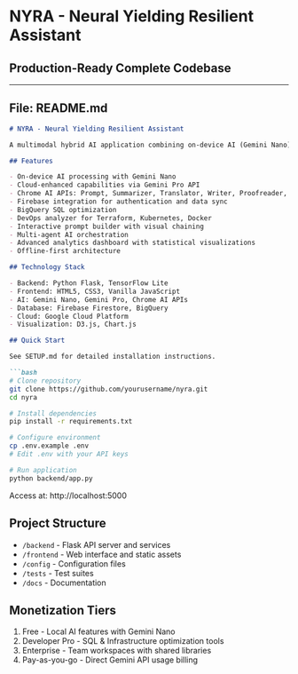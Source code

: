 # NYRA - Neural Yielding Resilient Assistant
## Production-Ready Complete Codebase

---

## File: README.md

```markdown
# NYRA - Neural Yielding Resilient Assistant

A multimodal hybrid AI application combining on-device AI (Gemini Nano) with cloud capabilities (Gemini Pro) for privacy-focused, network-resilient intelligent assistance.

## Features

- On-device AI processing with Gemini Nano
- Cloud-enhanced capabilities via Gemini Pro API
- Chrome AI APIs: Prompt, Summarizer, Translator, Writer, Proofreader, Rewriter
- Firebase integration for authentication and data sync
- BigQuery SQL optimization
- DevOps analyzer for Terraform, Kubernetes, Docker
- Interactive prompt builder with visual chaining
- Multi-agent AI orchestration
- Advanced analytics dashboard with statistical visualizations
- Offline-first architecture

## Technology Stack

- Backend: Python Flask, TensorFlow Lite
- Frontend: HTML5, CSS3, Vanilla JavaScript
- AI: Gemini Nano, Gemini Pro, Chrome AI APIs
- Database: Firebase Firestore, BigQuery
- Cloud: Google Cloud Platform
- Visualization: D3.js, Chart.js

## Quick Start

See SETUP.md for detailed installation instructions.

```bash
# Clone repository
git clone https://github.com/yourusername/nyra.git
cd nyra

# Install dependencies
pip install -r requirements.txt

# Configure environment
cp .env.example .env
# Edit .env with your API keys

# Run application
python backend/app.py
```

Access at: http://localhost:5000

## Project Structure

- `/backend` - Flask API server and services
- `/frontend` - Web interface and static assets
- `/config` - Configuration files
- `/tests` - Test suites
- `/docs` - Documentation

## Monetization Tiers

1. Free - Local AI features with Gemini Nano
2. Developer Pro - SQL & Infrastructure optimization tools
3. Enterprise - Team workspaces with shared libraries
4. Pay-as-you-go - Direct Gemini API usage billing
